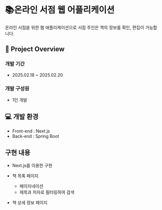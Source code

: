 # 📚온라인 서점 웹 어플리케이션 
온라인 서점을 위한 웹 애플리케이션으로 서점 주인은 책의 정보를 확인, 편집이 가능합니다.

## 📑 Project Overview
### 개발 기간
- 2025.02.18 ~ 2025.02.20

### 개발 구성원
- 1인 개발

## 💻 개발 환경
- Front-end : Next.js
- Back-end : Spring Boot

## 구현 내용  
- Next.js를 이용한 구현
- 책 목록 페이지
  - 페이지네이션
  - 제목과 저자로 필터링하여 검색
 
- 책 상세 정보 페이지



